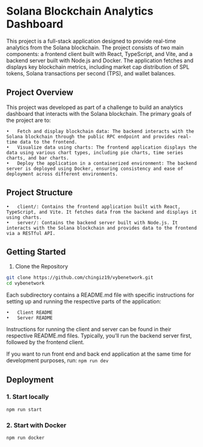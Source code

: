 # Solana Blockchain Analytics Dashboard

This project is a full-stack application designed to provide real-time analytics from the Solana blockchain. The project consists of two main components: a frontend client built with React, TypeScript, and Vite, and a backend server built with Node.js and Docker. The application fetches and displays key blockchain metrics, including market cap distribution of SPL tokens, Solana transactions per second (TPS), and wallet balances.

## Project Overview

This project was developed as part of a challenge to build an analytics dashboard that interacts with the Solana blockchain. The primary goals of the project are to:

    •	Fetch and display blockchain data: The backend interacts with the Solana blockchain through the public RPC endpoint and provides real-time data to the frontend.
    •	Visualize data using charts: The frontend application displays the data using various chart types, including pie charts, time series charts, and bar charts.
    •	Deploy the application in a containerized environment: The backend server is deployed using Docker, ensuring consistency and ease of deployment across different environments.

## Project Structure

    •	client/: Contains the frontend application built with React, TypeScript, and Vite. It fetches data from the backend and displays it using charts.
    •	server/: Contains the backend server built with Node.js. It interacts with the Solana blockchain and provides data to the frontend via a RESTful API.

## Getting Started

1. Clone the Repository

```bash
git clone https://github.com/chingiz19/vybenetwork.git
cd vybenetwork
```

Each subdirectory contains a README.md file with specific instructions for setting up and running the respective parts of the application:

    •	Client README
    •	Server README

Instructions for running the client and server can be found in their respective README.md files. Typically, you’ll run the backend server first, followed by the frontend client.

If you want to run front end and back end application at the same time for development purposes, run: `npm run dev`

## Deployment

### 1. Start locally

```bash
npm run start
```

### 2. Start with Docker

```bash
npm run docker
```
